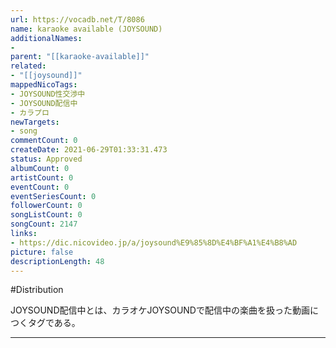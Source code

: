 ```yaml
---
url: https://vocadb.net/T/8086
name: karaoke available (JOYSOUND)
additionalNames: 
- 
parent: "[[karaoke-available]]"
related:
- "[[joysound]]"
mappedNicoTags:
- JOYSOUND性交渉中
- JOYSOUND配信中
- カラプロ
newTargets:
- song
commentCount: 0
createDate: 2021-06-29T01:33:31.473
status: Approved
albumCount: 0
artistCount: 0
eventCount: 0
eventSeriesCount: 0
followerCount: 0
songListCount: 0
songCount: 2147
links: 
- https://dic.nicovideo.jp/a/joysound%E9%85%8D%E4%BF%A1%E4%B8%AD
picture: false
descriptionLength: 48
---
```


#Distribution

JOYSOUND配信中とは、カラオケJOYSOUNDで配信中の楽曲を扱った動画につくタグである。

---

